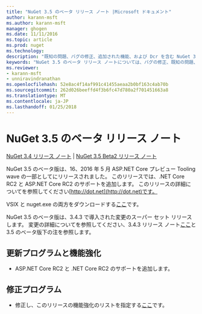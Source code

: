 ```yaml
---
title: "NuGet 3.5 のベータ リリース ノート |Microsoft ドキュメント"
author: karann-msft
ms.author: karann-msft
manager: ghogen
ms.date: 11/11/2016
ms.topic: article
ms.prod: nuget
ms.technology: 
description: "既知の問題、バグの修正、追加された機能、および Dcr を含む NuGet 3.5 のベータ版のリリース ノートします。"
keywords: "NuGet 3.5 のベータ リリース ノートについては、バグの修正、既知の問題、機能、Dcr を追加します。"
ms.reviewer:
- karann-msft
- unniravindranathan
ms.openlocfilehash: 52e8ac4f14af991c41455aeaa2b0bf163c4ab70b
ms.sourcegitcommit: 262d026beeffd4f3b6fc47d780a2f701451663a8
ms.translationtype: MT
ms.contentlocale: ja-JP
ms.lasthandoff: 01/25/2018
---
```

# <a name="nuget-35-beta-release-notes"></a>NuGet 3.5 のベータ リリース ノート

[NuGet 3.4 リリース ノート](../release-notes/nuget-3.4.md) | [NuGet 3.5 Beta2 リリース ノート](../release-notes/nuget-3.5-Beta2.md)

NuGet 3.5 のベータ版は、16、2016 年 5 月 ASP.NET Core プレビュー Tooling wave の一部としてにリリースされました。 このリリースでは、.NET Core RC2 と ASP.NET Core RC2 のサポートを追加します。 このリリースの詳細についてを参照してください[http://dot.net](http://dot.net)です。

VSIX と nuget.exe の両方をダウンロードする[ここ](https://dist.nuget.org/index.html)です。

NuGet 3.5 のベータ版は、3.4.3 で導入された変更のスーパー セット リリースします。 変更の詳細についてを参照してください、3.4.3 リリース ノート[ここ](https://github.com/NuGet/Home/issues?q=is%3Aissue+milestone%3A3.4.3+is%3Aclosed)と 3.5 のベータ版下の注を参照します。

## <a name="updates-and-improvements"></a>更新プログラムと機能強化

* ASP.NET Core RC2 と .NET Core RC2 のサポートを追加します。

## <a name="fixes"></a>修正プログラム

* 修正し、このリリースの機能強化のリストを指定する[ここ](https://github.com/NuGet/Home/issues?q=is%3Aissue+milestone%3A%223.5+Beta%22+is%3Aclosed)です。